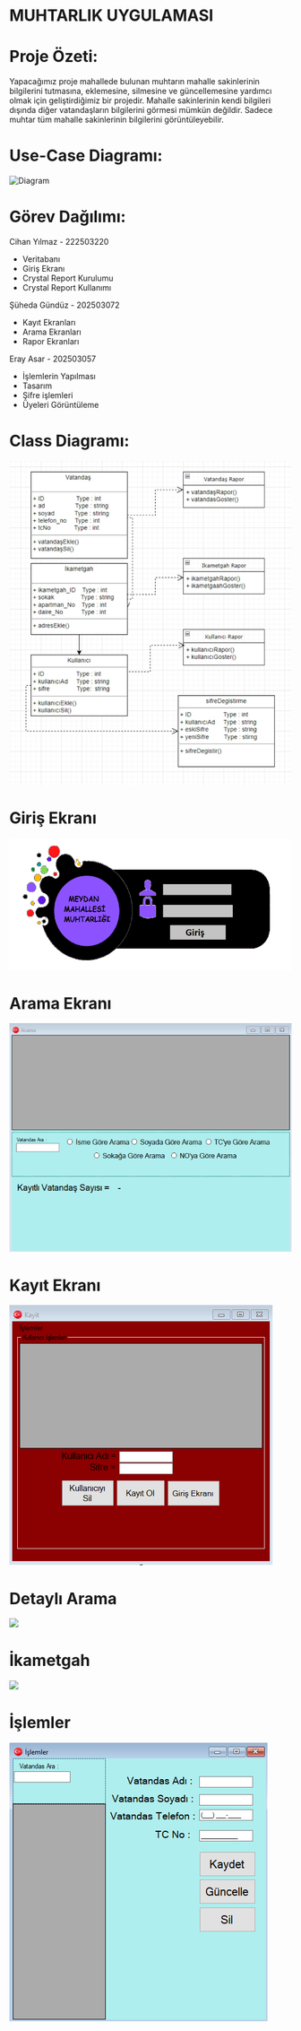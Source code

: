 # MUHTARLIK UYGULAMASI

# Proje Özeti:
Yapacağımız proje mahallede bulunan muhtarın mahalle sakinlerinin bilgilerini tutmasına, eklemesine, 
silmesine ve güncellemesine yardımcı olmak için geliştirdiğimiz bir projedir. Mahalle sakinlerinin kendi bilgileri dışında 
diğer vatandaşların bilgilerini görmesi mümkün değildir. Sadece muhtar tüm mahalle sakinlerinin bilgilerini görüntüleyebilir.

# Use-Case Diagramı:
![Diagram](https://github.com/Iskenderun-Technical-University/ymg-donem-projesi-Muhtarlik-Uygulamasi-/blob/master/use%20case%20diagram%C4%B1.png)

# Görev Dağılımı:
Cihan Yılmaz - 222503220
- Veritabanı
- Giriş Ekranı
- Crystal Report Kurulumu
- Crystal Report Kullanımı

Şüheda Gündüz - 202503072
- Kayıt Ekranları
- Arama Ekranları
- Rapor Ekranları

Eray Asar - 202503057
- İşlemlerin Yapılması
- Tasarım 
- Şifre işlemleri
- Üyeleri Görüntüleme

# Class Diagramı:
![Class Diagram](https://github.com/Iskenderun-Technical-University/ymg-donem-projesi-Muhtarlik-Uygulamasi-/blob/master/Class%20Diagram%C4%B1.png)

# Giriş Ekranı
![Login](https://github.com/Iskenderun-Technical-University/ymg-donem-projesi-Muhtarlik-Uygulamasi-/blob/master/Giri%C5%9F.png) 

# Arama Ekranı
![](https://github.com/Iskenderun-Technical-University/ymg-donem-projesi-Muhtarlik-Uygulamasi-/blob/master/Arama%20Ekrani.png)

# Kayıt Ekranı
![](https://github.com/Iskenderun-Technical-University/ymg-donem-projesi-Muhtarlik-Uygulamasi-/blob/master/Kayit%20Ekrani.png)

# Detaylı Arama
![](https://github.com/Iskenderun-Technical-University/ymg-donem-projesi-Muhtarlik-Uygulamasi-/blob/master/Detayl%C4%B1%20Arama.png)

# İkametgah
![](https://github.com/Iskenderun-Technical-University/ymg-donem-projesi-Muhtarlik-Uygulamasi-/blob/master/%C4%B0kametgah.png)

# İşlemler
![](https://github.com/Iskenderun-Technical-University/ymg-donem-projesi-Muhtarlik-Uygulamasi-/blob/master/%C4%B0%C5%9Flemler.png)

